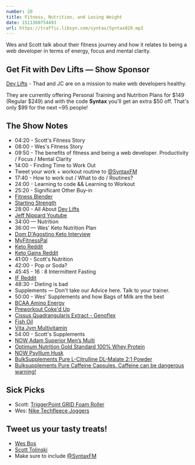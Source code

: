 ```yaml
---
number: 20
title: Fitness, Nutrition, and Losing Weight
date: 1511360754493
url: https://traffic.libsyn.com/syntax/Syntax020.mp3
---
```


Wes and Scott talk about their fitness journey and how it relates to being a web developer in terms of energy, focus and mental clarity.

## Get Fit with Dev Lifts — Show Sponsor

[Dev Lifts](https://devlifts.io) - Thad and JC are on a mission to make web developers healthy.

They are currently offering Personal Training and Nutrition Plans for $149 (Regular $249) and with the code **Syntax** you'll get an extra $50 off. That's only $99 for the next ~95 people!

## The Show Notes

* 04:20 - Scott's Fitness Story
* 08:00 - Wes's Fitness Story
* 09:50 - The benefits of fitness and being a web developer. Productivity / Focus / Mental Clarity
* 14:00 - Finding Time to Work Out
* Tweet your work + workout routine to [@SyntaxFM](https://twitter.com/syntaxfm)
* 17:40 - How to work out / What to do / Routines?
* 24:00 - Learning to code && Learning to Workout
* 25:20 - Significant Other Buy-in
* [Fitness Blender](https://www.fitnessblender.com/)
* [Starting Strength](https://startingstrength.com/)
* 28:00 - All About [Dev Lifts](https://devlifts.io)
* [Jeff Nippard Youtube](https://www.youtube.com/channel/UC68TLK0mAEzUyHx5x5k-S1Q)
* 34:00 — Nutrition
* 36:00 — Wes' Keto Nutrition Plan
* [Dom D'Agostino Keto Interview](https://www.youtube.com/watch?v=keSoSyu9m7c)
* [MyFitnessPal](https://www.myfitnesspal.com/)
* [Keto Reddit](https://www.reddit.com/r/keto/)
* [Keto Gains Reddit](https://www.reddit.com/r/ketogains/)
* 41:00 - Scott's Nutrition
* 42:00 - Pop or Soda?
* 45:45 - 16 : 8 Intermittent Fasting
* [IF Reddit](https://www.reddit.com/r/intermittentfasting/)
* 48:30 - Dieting is bad
* Supplements — Don't take our Advice here. Talk to your trainer.
* 50:00 - Wes' Supplements and how Bags of Milk are the best
* [BCAA Amino Energy](http://amzn.to/2hKkVqk)
* [Preworkout Coke'd Up](http://amzn.to/2hIQ9hd)
* [Cissus Quadrangularis Extract - Genoflex](http://amzn.to/2hJcUSd)
* [Fish Oil](http://amzn.to/2iF54tT)
* [Vita Jym Multivitamin](http://amzn.to/2zXYtnV)
* 54:00 - Scott's Supplements
* [NOW Adam Superior Men’s Multi](http://amzn.to/2zVtPvj)
* [Optimum Nutrition Gold Standard 100% Whey Protein](http://amzn.to/2zX0IrM)
* [NOW Psyllium Husk](http://amzn.to/2ze1xZy)
* [BulkSupplements Pure L-Citrulline DL-Malate 2:1 Powder](http://amzn.to/2z96vqL)
* [Bulksupplements Pure Caffeine Capsules. Caffeine can be dangerous warning!](http://amzn.to/2zW4GAJ)

## Sick Picks
* Scott: [TriggerPoint GRID Foam Roller](http://amzn.to/2zbRAMi)
* Wes: [Nike Techfleece Joggers](http://amzn.to/2jL2XYY)

## Tweet us your tasty treats!
* [Wes Bos](https://twitter.com/wesbos)
* [Scott Tolinski](https://twitter.com/stolinski)
* Make sure to include [@SyntaxFM](https://twitter.com/SyntaxFM)
